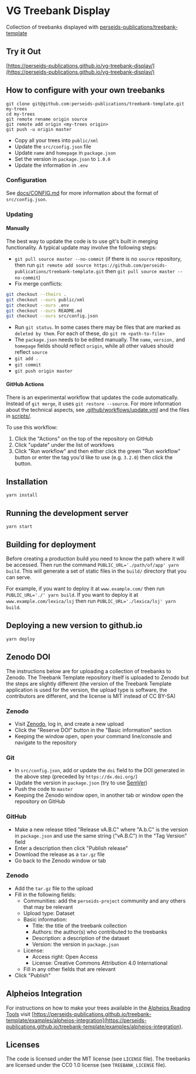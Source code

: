 # VG Treebank Display

Collection of treebanks displayed with
[perseids-publications/treebank-template](https://github.com/perseids-publications/treebank-template)

## Try it Out

[https://perseids-publications.github.io/vg-treebank-display/](https://perseids-publications.github.io/vg-treebank-display/)

## How to configure with your own treebanks

```
git clone git@github.com:perseids-publications/treebank-template.git my-trees
cd my-trees
git remote rename origin source
git remote add origin <my-trees origin>
git push -u origin master
```

* Copy all your trees into `public/xml`
* Update the `src/config.json` file
* Update `name` and `homepage` in `package.json`
* Set the version in `package.json` to `1.0.0`
* Update the information in `.env`

### Configuration

See [docs/CONFIG.md](docs/CONFIG.md) for more information about the format of `src/config.json`.

### Updating

#### Manually

The best way to update the code is to use git's built in merging functionality.
A typical update may involve the following steps:

* `git pull source master --no-commit` (if there is no `source` repository, then run
  `git remote add source https://github.com/perseids-publications/treebank-template.git`
  then `git pull source master --no-commit`)
* Fix merge conflicts:
```bash
git checkout --theirs .
git checkout --ours public/xml
git checkout --ours .env
git checkout --ours README.md
git checkout --ours src/config.json
```
* Run `git status`. In some cases there may be files that are marked as `deleted by them`.
  For each of these, do `git rm <path-to-file>`
* The `package.json` needs to be edited manually. The `name`, `version,` and `homepage` fields should reflect
  `origin`, while all other values should reflect `source`
* `git add .`
* `git commit`
* `git push origin master`

#### GitHub Actions

There is an experimental workflow that updates the code automatically.
Instead of `git merge`, it uses `git restore --source`. For more information
about the technical aspects, see
[.github/workflows/update.yml](.github/workflows/update.yml) and the files in
[scripts/](scripts/).

To use this workflow:

1. Click the "Actions" on the top of the repository on GitHub
2. Click "update" under the list of workfows
3. Click "Run workflow" and then either click the green "Run workflow" button
   or enter the tag you'd like to use (e.g. `3.2.0`) then click the button.

## Installation

`yarn install`

## Running the development server

`yarn start`

## Building for deployment

Before creating a production build you need to know the path where it will be accessed.
Then run the command `PUBLIC_URL='./path/of/app' yarn build`.
This will generate a set of static files in the `build/` directory that you can serve.

For example, if you want to deploy it at `www.example.com/` then run `PUBLIC_URL='./' yarn build`.
If you want to deploy it at `www.example.com/lexica/lsj` then run
`PUBLIC_URL='./lexica/lsj' yarn build`.

## Deploying a new version to github.io

`yarn deploy`

## Zenodo DOI

The instructions below are for uploading a collection of treebanks to Zenodo.
The Treebank Template repository itself is uploaded to Zenodo but the steps are slightly different
(the version of the Treebank Template application is used for the version, the upload type is software, the contributors are different, and the license is MIT instead of CC BY-SA)

### Zenodo

* Visit [Zenodo](https://zenodo.org/deposit/new), log in, and create a new upload
* Click the "Reserve DOI" button in the "Basic information" section
* Keeping the window open, open your command line/console and navigate to the repository

### Git

* In `src/config.json`, add or update the `doi` field to the DOI generated in the above step (preceded by `https://dx.doi.org/`)
* Update the version in `package.json` (try to use [SemVer](https://semver.org/))
* Push the code to `master`
* Keeping the Zenodo window open, in another tab or window open the repository on GitHub

### GitHub

* Make a new release titled "Release vA.B.C" where "A.b.C" is the version in `package.json` and use the same string ("vA.B.C") in the "Tag Version" field
* Enter a description then click "Publish release"
* Download the release as a `tar.gz` file
* Go back to the Zenodo window or tab

### Zenodo

* Add the `tar.gz` file to the upload
* Fill in the following fields:
  * Communities: add the `perseids-project` community and any others that may be relevant
  * Upload type: Dataset
  * Basic information:
    * Title: the title of the treebank collection
    * Authors: the author(s) who contributed to the treebanks
    * Description: a description of the dataset
    * Version: the version in `package.json`
  * License:
    * Access right: Open Access
    * License: Creative Commons Attribution 4.0 International
  * Fill in any other fields that are relevant
* Click "Publish"

## Alpheios Integration

For instructions on how to make your trees available in the [Alpheios Reading Tools](https://alpheios.net) visit [https://perseids-publications.github.io/treebank-template/examples/alpheios-integration](https://perseids-publications.github.io/treebank-template/examples/alpheios-integration).

## Licenses

The code is licensed under the MIT license (see `LICENSE` file).
The treebanks are licensed under the CC0 1.0 license (see `TREEBANK_LICENSE` file).
